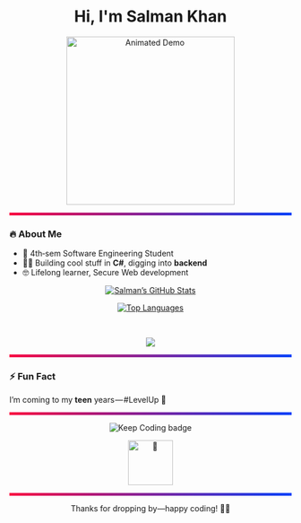 <h1 align="center">Hi, I'm Salman Khan</h1>

<p align="center">
  <a href="https://youtu.be/your-demo-video">
    <img src="https://media3.giphy.com/media/v1.Y2lkPTc5MGI3NjExbWlubmE4ZXNscDJnenY3cXRrZjA4YXZheng2eTc0ZmgwOWF1YmtlZiZlcD12MV9pbnRlcm5hbF9naWZfYnlfaWQmY3Q9Zw/lJNoBCvQYp7nq/giphy.gif" alt="Animated Demo" width="300"/>
  </a>
</p>

<p align="center">
  <svg
    width="600px"
    height="6px"
    viewBox="0 0 100 1"
    preserveAspectRatio="none"
  >
    <defs>
      <linearGradient id="shiny">
        <stop offset="0%" stop-color="#ff0044">
          <animate attributeName="stop-color"
                   values="#ff0044;#44ff00;#0044ff;#ff0044"
                   dur="3s" repeatCount="indefinite" />
        </stop>
        <stop offset="100%" stop-color="#0044ff">
          <animate attributeName="stop-color"
                   values="#0044ff;#ff0044;#44ff00;#0044ff"
                   dur="3s" repeatCount="indefinite" />
        </stop>
      </linearGradient>
    </defs>
    <rect width="100%" height="1" fill="url(#shiny)" />
  </svg>
</p>

### 🔥 About Me
- 🎯 4th‑sem Software Engineering Student  
- 👨‍💻 Building cool stuff in **C#**, digging into **backend**  
- 🤓 Lifelong learner, Secure Web development  

<p align="center"> 
  <a href="https://github-readme-stats.vercel.app/api?username=Salman-Sensei&show_icons=true&theme=dark">
    <img src="https://github-readme-stats.vercel.app/api?username=Salman-Sensei&show_icons=true&theme=dark" alt="Salman’s GitHub Stats" />
  </a>
</p>

<p align="center"> 
  <a href="https://github-readme-stats.vercel.app/api/top-langs/?username=Salman-Sensei&theme=dark">
    <img src="https://github-readme-stats.vercel.app/api/top-langs/?username=Salman-Sensei&theme=dark" alt="Top Languages" />
  </a>
</p>

<br>

<p align="center">
  <a href="https://skillicons.dev">
    <img src="https://skillicons.dev/icons?i=c,cpp,py,ubuntu,linux,cs,dotnet,java,figma,html,css,tailwind,js,react,mysql,mongodb&perline=16" />
  </a>
</p>

<p align="center">
  <svg
    width="600px"
    height="6px"
    viewBox="0 0 100 1"
    preserveAspectRatio="none"
  >
    <defs>
      <linearGradient id="shiny2">
        <stop offset="0%" stop-color="#ff0044">
          <animate attributeName="stop-color"
                   values="#ff0044;#44ff00;#0044ff;#ff0044"
                   dur="3s" repeatCount="indefinite" />
        </stop>
        <stop offset="100%" stop-color="#0044ff">
          <animate attributeName="stop-color"
                   values="#0044ff;#ff0044;#44ff00;#0044ff"
                   dur="3s" repeatCount="indefinite" />
        </stop>
      </linearGradient>
    </defs>
    <rect width="100%" height="1" fill="url(#shiny2)" />
  </svg>
</p>

### ⚡ Fun Fact  
I’m coming to my **teen** years — #LevelUp 🚀

<p align="center">
  <svg
    width="600px"
    height="6px"
    viewBox="0 0 100 1"
    preserveAspectRatio="none"
  >
    <defs>
      <linearGradient id="shiny3">
        <stop offset="0%" stop-color="#ff0044">
          <animate attributeName="stop-color"
                   values="#ff0044;#44ff00;#0044ff;#ff0044"
                   dur="3s" repeatCount="indefinite" />
        </stop>
        <stop offset="100%" stop-color="#0044ff">
          <animate attributeName="stop-color"
                   values="#0044ff;#ff0044;#44ff00;#0044ff"
                   dur="3s" repeatCount="indefinite" />
        </stop>
      </linearGradient>
    </defs>
    <rect width="100%" height="1" fill="url(#shiny3)" />
  </svg>
</p>

<p align="center">
  <!-- Glowing “Keep Coding” badge via Shields.io -->
  <img
    src="https://img.shields.io/badge/🚀_Keep_Coding_🚀-Never_Stop!-brightgreen?style=for-the-badge&animation=glow"
    alt="Keep Coding badge"
  />
</p>

<p align="center">
  <!-- Centered Lottie animation of a boy coding! -->
  <script src="https://unpkg.com/@lottiefiles/lottie-player@latest/dist/lottie-player.js"></script>
  <lottie-player
    src="https://assets2.lottiefiles.com/packages/lf20_UWmN7VzPet.json"
    background="transparent"
    speed="1"
    style="width:400px; height:400px;"
    loop
    autoplay
  ></lottie-player>
</p>

<p align="center">
  <!-- Confetti GIFs on either side for extra festivity -->
  <img src="https://media.giphy.com/media/3o6Zt6ML6BklcajjsA/giphy.gif" width="80px" alt="🎉"/>
</p>

<p align="center">
  <svg
    width="600px"
    height="6px"
    viewBox="0 0 100 1"
    preserveAspectRatio="none"
  >
    <defs>
      <linearGradient id="shiny4">
        <stop offset="0%" stop-color="#ff0044">
          <animate attributeName="stop-color"
                   values="#ff0044;#44ff00;#0044ff;#ff0044"
                   dur="3s" repeatCount="indefinite" />
        </stop>
        <stop offset="100%" stop-color="#0044ff">
          <animate attributeName="stop-color"
                   values="#0044ff;#ff0044;#44ff00;#0044ff"
                   dur="3s" repeatCount="indefinite" />
        </stop>
      </linearGradient>
    </defs>
    <rect width="100%" height="1" fill="url(#shiny4)" />
  </svg>
</p>

<p align="center">Thanks for dropping by—happy coding! 👨‍💻</p>
